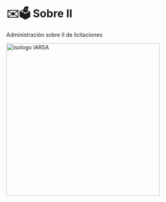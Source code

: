 # ✉️🗳️ Sobre II
Administración sobre II de licitaciones

<img width="400" height="400" alt="isologo IARSA" src="https://github.com/user-attachments/assets/4bd836db-d7fd-4ec8-a75a-04e7dc8342c4" />
